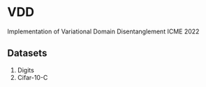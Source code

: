 # VDD
Implementation of Variational Domain Disentanglement ICME 2022

## Datasets
1. Digits
2. Cifar-10-C
